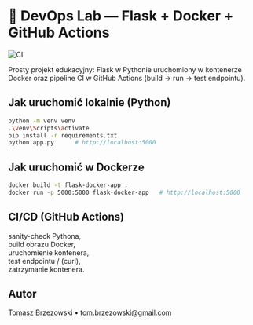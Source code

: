 # 🐳 DevOps Lab — Flask + Docker + GitHub Actions

![CI](https://github.com/tombrzezowski/devops-lab-docker/actions/workflows/ci.yml/badge.svg?branch=main)

Prosty projekt edukacyjny: Flask w Pythonie uruchomiony w kontenerze Docker oraz pipeline CI w GitHub Actions (build → run → test endpointu).

## Jak uruchomić lokalnie (Python)
```bash
python -m venv venv
.\venv\Scripts\activate
pip install -r requirements.txt
python app.py      # http://localhost:5000
```
## Jak uruchomić w Dockerze
```bash
docker build -t flask-docker-app .
docker run -p 5000:5000 flask-docker-app   # http://localhost:5000
```
## CI/CD (GitHub Actions)
sanity-check Pythona,<br>
build obrazu Docker,<br>
uruchomienie kontenera,<br>
test endpointu / (curl),<br>
zatrzymanie kontenera.

## Autor
Tomasz Brzezowski • tom.brzezowski@gmail.com
